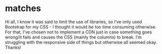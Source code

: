 # matches
Hi all,
I know it was said to limit the use of libraries, so I’ve only used Bootstrap for my CSS - I thought it would be too time consuming otherwise. For that, I’ve chosen not to implement a CDN just in case something goes wrong/it fails and causes the CSS (mainly the columns) to break.
I’m struggling with the responsive side of things but otherwise all seemed okay.
Thanks!
